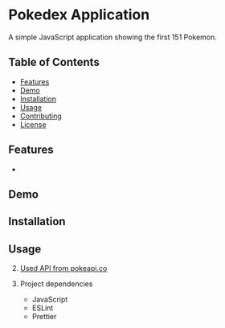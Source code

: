 # Pokedex Application

A simple JavaScript application showing the first 151 Pokemon.

## Table of Contents 
- [Features](#features)
- [Demo](#demo)
- [Installation](#installation)
- [Usage](#usage)
- [Contributing](#contributing)
- [License](#license)

## Features

- 


## Demo


## Installation


## Usage 





2. [Used API from pokeapi.co](https://pokeapi.co/api/v2/pokemon/)

3. Project dependencies 
    - JavaScript 
    - ESLint
    - Prettier